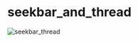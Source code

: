 # seekbar_and_thread
![seekbar_thread](https://user-images.githubusercontent.com/59265591/125282715-5d608f80-e320-11eb-8c18-a74c4028d2fd.png)
